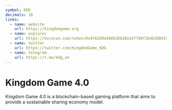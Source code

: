 ```yaml
---
symbol: KDG
decimals: 18
links:
  - name: website
    url: https://kingdomgame.org
  - name: explorer
    url: https://bscscan.com/token/0x87A2d9a9A6b2D61B2a57798f1b4b2DDd19458Fb6
  - name: twitter
    url: https://twitter.com/KingdomGame_KDG
  - name: telegram
    url: https://t.me/kdg_en
---
```


# Kingdom Game 4.0

Kingdom Game 4.0 is a blockchain-based gaming platform that aims to provide a sustainable sharing economy model.
